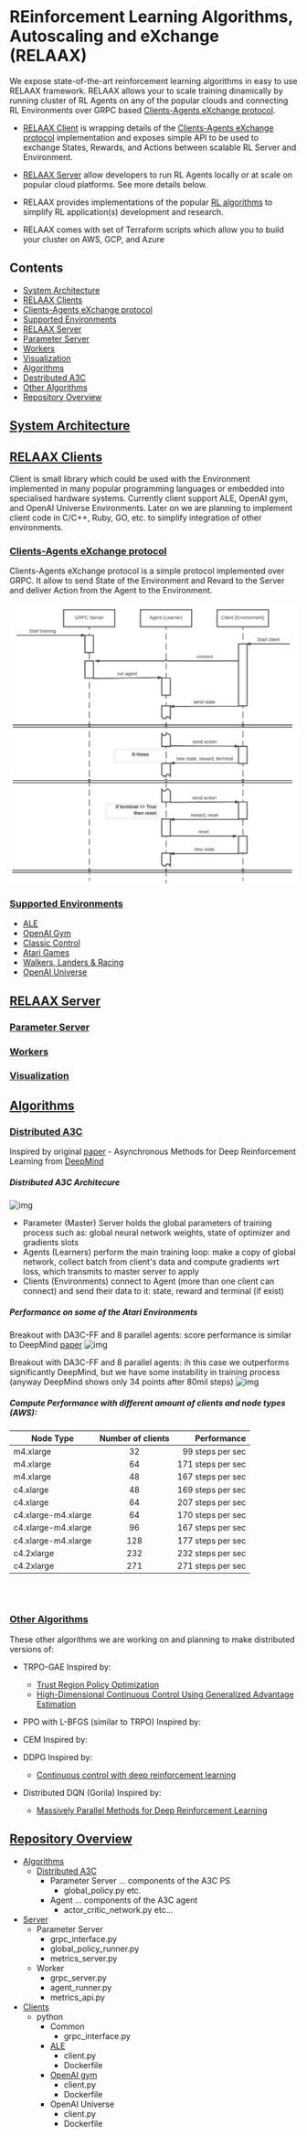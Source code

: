 # REinforcement Learning Algorithms, Autoscaling and eXchange (RELAAX)

We expose state-of-the-art reinforcement learning algorithms in easy to use RELAAX framework. RELAAX allows your to scale training dinamically by running cluster of RL Agents on any of the popular clouds and connecting RL Environments over GRPC based [Clients-Agents eXchange protocol](#clients-agents-exchange-protocol).

* [RELAAX Client](#relaax-clients) is wrapping details of the [Clients-Agents eXchange protocol](#clients-agents-exchange-protocol) implementation and exposes simple API to be used to exchange States, Rewards, and Actions between scalable RL Server and Environment. 

* [RELAAX Server](#relaax-server) allow developers to run RL Agents locally or at scale on popular cloud platforms. See more details below.

* RELAAX provides implementations of the popular [RL algorithms](#algorithms) to simplify RL application(s) development and research. 

* RELAAX comes with set of Terraform scripts which allow you to build your cluster on AWS, GCP, and Azure

## Contents
- [System Architecture](#system-architecture)
- [RELAAX Clients](#relaax-clients)
 - [Clients-Agents eXchange protocol](#clients-agents-exchange-protocol)
 - [Supported Environments](#supported-environments)
- [RELAAX Server](#relaax-server)
 - [Parameter Server](#parameter-server)
 - [Workers](#workers)
 - [Visualization](#visualization)
- [Algorithms](#algorithms)
 - [Destributed A3C](#destributed-a3c)
 - [Other Algorithms](#other-algorithms)
- [Repository Overview](#repository-overview)

## [System Architecture](#contents)

## [RELAAX Clients](#contents)
Client is small library which could be used with the Environment implemented in many popular programming languages or embedded into specialised hardware systems. Currently client support ALE, OpenAI gym, and OpenAI Universe Environments. Later on we are planning to implement client code in C/C++, Ruby, GO, etc. to simplify integration of other environments.

###  [Clients-Agents eXchange protocol](#contents)

Clients-Agents eXchange protocol is a simple protocol implemented over GRPC. It allow to send State of the Environment and Revard to the Server and deliver Action from the Agent to the Environment. 

![img](resources/protocol-flow.png)

### [Supported Environments](#contents)

* [ALE](/clients/rl-client-ale)
* [OpenAI Gym](/clients/rl-client-gym)
 * [Classic Control](https://gym.openai.com/envs#classic_control)
 * [Atari Games](https://gym.openai.com/envs#atari)
 * [Walkers, Landers & Racing](https://gym.openai.com/envs##box2d)
* [OpenAI Universe](https://universe.openai.com/)

## [RELAAX Server](#contents)
### [Parameter Server](#contents)
### [Workers](#contents)
### [Visualization](#contents)

## [Algorithms](#contents)
 
### [Distributed A3C](#contents)
Inspired by original [paper](https://arxiv.org/abs/1602.01783) - Asynchronous Methods for Deep Reinforcement Learning from [DeepMind](https://deepmind.com/)

##### Distributed A3C Architecure
![img](resources/DA3C.png)

- Parameter (Master) Server holds the global parameters of training process
such as: global neural network weights, state of optimizer and gradients slots
- Agents (Learners) perform the main training loop: make a copy of global
network, collect batch from client's data and compute gradients wrt loss,
which transmits to master server to apply
- Clients (Environments) connect to Agent (more than one client can connect)
and send their data to it: state, reward and terminal (if exist)

##### Performance on some of the Atari Environments
Breakout with DA3C-FF and 8 parallel agents: score performance is similar to DeepMind [paper](https://arxiv.org/pdf/1602.01783v2.pdf#19)
![img](resources/Breakout-8th-80mil.png "Breakout")

Breakout with DA3C-FF and 8 parallel agents: ih this case we outperforms significantly DeepMind, but
we have some instability in training process (anyway DeepMind shows only 34 points after 80mil steps)
![img](resources/Boxing-8th-35mil.png "Boxing")

##### Compute Performance with different amount of clients and node types (AWS):

| Node Type  | Number of clients | Performance       |
| ---------- |:-----------------:| -----------------:|
| m4.xlarge  |          32       | 99 steps per sec  |
| m4.xlarge  |          64       | 171 steps per sec |    
| m4.xlarge  |          48       | 167 steps per sec |
| c4.xlarge  |          48       | 169 steps per sec |
| c4.xlarge  |          64       | 207 steps per sec |
| c4.xlarge-m4.xlarge | 64       | 170 steps per sec |
| c4.xlarge-m4.xlarge | 96       | 167 steps per sec |
| c4.xlarge-m4.xlarge | 128      | 177 steps per sec |
| c4.2xlarge |          232      | 232 steps per sec |
| c4.2xlarge |          271      | 271 steps per sec |
<br><br>

    
### [Other Algorithms](#contents)
These other algorithms we are working on and planning to make distributed versions of: 

* TRPO-GAE
Inspired by:
    - [Trust Region Policy Optimization](https://arxiv.org/abs/1502.05477)
    - [High-Dimensional Continuous Control Using Generalized Advantage Estimation](https://arxiv.org/abs/1506.02438)

* PPO with L-BFGS (similar to TRPO)
Inspired by:

* CEM
Inspired by:
* DDPG
Inspired by:
    - [Continuous control with deep reinforcement learning](https://arxiv.org/abs/1509.02971)
* Distributed DQN (Gorila)
Inspired by:
    - [Massively Parallel Methods for Deep Reinforcement Learning](https://arxiv.org/abs/1507.04296) 
 
## [Repository Overview](#contents)
  - [Algorithms]()
    - [Distributed A3C]()
      - Parameter Server
        ... components of the A3C PS
        - global_policy.py 
        etc.
      - Agent
        ... components of the A3C agent
        - actor_critic_network.py
        etc...
  - [Server]()
    - Parameter Server
      - grpc_interface.py
      - global_policy_runner.py
      - metrics_server.py
    - Worker
      - grpc_server.py
      - agent_runner.py
      - metrics_api.py
  - [Clients]()
    - python
      - Common 
        - grpc_interface.py
      - [ALE]()
        - client.py
        - Dockerfile
      - [OpenAI gym]()
        - client.py
        - Dockerfile
      - OpenAI Universe
        - client.py
        - Dockerfile

